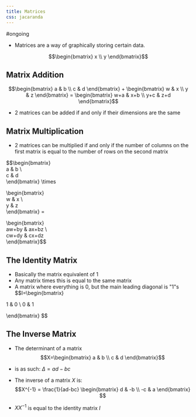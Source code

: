 ```yaml
---
title: Matrices
css: jacaranda
---
```


#ongoing 

- Matrices are a way of graphically storing certain data.

$$\begin{bmatrix} x \\ y \end{bmatrix}$$


## Matrix Addition

$$\begin{bmatrix} a & b \\ c & d \end{bmatrix} + \begin{bmatrix} w & x \\ y & z \end{bmatrix} = \begin{bmatrix} w+a & x+b \\ y+c & z+d \end{bmatrix}$$ 
- 2 matrices can be added if and only if their dimensions are the same

## Matrix Multiplication
- 2 matrices can be multiplied if and only if the number of columns on the first matrix is equal to the number of rows on the second matrix

$$\begin{bmatrix}  
a & b \\  
c & d   
\end{bmatrix} \times

\begin{bmatrix}  
w & x \\  
y & z  
\end{bmatrix} = 

\begin{bmatrix}  
aw+by & ax+bz \\  
cw+dy & cx+dz  
\end{bmatrix}$$

## The Identity Matrix
- Basically the matrix equivalent of 1
- Any matrix times this is equal to the same matrix
- A matrix where everything is 0, but the main leading diagonal is "1"s
$$I=\begin{bmatrix}

1 & 0 \\
0 & 1

\end{bmatrix}
$$

## The Inverse Matrix
- The determinant of a matrix 
  $$X=\begin{bmatrix}  
a & b \\  
c & d   
\end{bmatrix}$$
- is as such: $\Delta = ad-bc$

-  The inverse of a matrix $X$ is:
$$X^{-1} = \frac{1}{ad-bc} \begin{bmatrix}  
d & -b \\  
-c & a   
\end{bmatrix}
$$
- $XX^{-1}$ is equal to the identity matrix $I$

